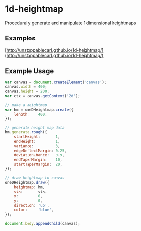 # 1d-heightmap

Procedurally generate and manipulate 1 dimensional heightmaps

## Examples

[http://unstoppablecarl.github.io/1d-heightmap/](http://unstoppablecarl.github.io/1d-heightmap/)

## Example Usage

```js
var canvas = document.createElement('canvas');
canvas.width = 400;
canvas.height = 200;
var ctx = canvas.getContext('2d');

// make a heightmap
var hm = oneDHeightmap.create({
    length:    400,
});

// generate height map data
hm.generate.rough({
    startHeight:       1,
    endHeight:         1,
    variance:          3,
    edgeDeflectMargin: 0.25,
    deviationChance:   0.9,
    endTaperMargin:    10,
    startTaperMargin:  20,
});

// draw heightmap to canvas
oneDHeightmap.draw({
    heightmap: hm,
    ctx:       ctx,
    x:         0,
    y:         0,
    direction: 'up',
    color:     'blue',
});

document.body.appendChild(canvas);
```